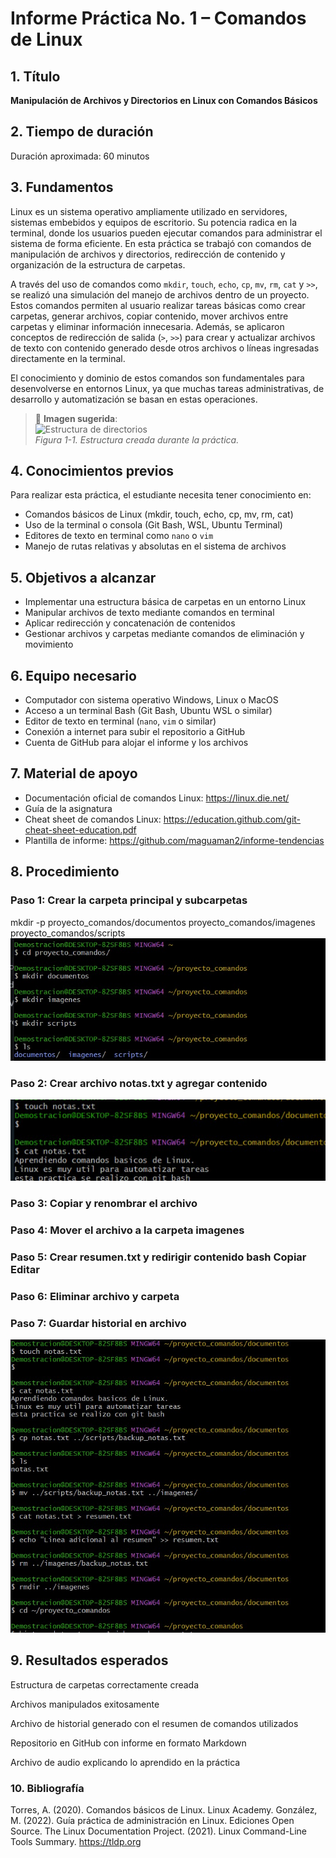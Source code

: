 # Informe Práctica No. 1 – Comandos de Linux

## 1. Título  
**Manipulación de Archivos y Directorios en Linux con Comandos Básicos**

## 2. Tiempo de duración  
Duración aproximada: 60 minutos

## 3. Fundamentos  

Linux es un sistema operativo ampliamente utilizado en servidores, sistemas embebidos y equipos de escritorio. Su potencia radica en la terminal, donde los usuarios pueden ejecutar comandos para administrar el sistema de forma eficiente. En esta práctica se trabajó con comandos de manipulación de archivos y directorios, redirección de contenido y organización de la estructura de carpetas.

A través del uso de comandos como `mkdir`, `touch`, `echo`, `cp`, `mv`, `rm`, `cat` y `>>`, se realizó una simulación del manejo de archivos dentro de un proyecto. Estos comandos permiten al usuario realizar tareas básicas como crear carpetas, generar archivos, copiar contenido, mover archivos entre carpetas y eliminar información innecesaria. Además, se aplicaron conceptos de redirección de salida (`>`, `>>`) para crear y actualizar archivos de texto con contenido generado desde otros archivos o líneas ingresadas directamente en la terminal.

El conocimiento y dominio de estos comandos son fundamentales para desenvolverse en entornos Linux, ya que muchas tareas administrativas, de desarrollo y automatización se basan en estas operaciones.

> 📌 **Imagen sugerida**:  
> ![Estructura de directorios](img/estructura_directorios.png)  
> *Figura 1-1. Estructura creada durante la práctica.*

## 4. Conocimientos previos  

Para realizar esta práctica, el estudiante necesita tener conocimiento en:

- Comandos básicos de Linux (mkdir, touch, echo, cp, mv, rm, cat)
- Uso de la terminal o consola (Git Bash, WSL, Ubuntu Terminal)
- Editores de texto en terminal como `nano` o `vim`
- Manejo de rutas relativas y absolutas en el sistema de archivos

## 5. Objetivos a alcanzar  

- Implementar una estructura básica de carpetas en un entorno Linux  
- Manipular archivos de texto mediante comandos en terminal  
- Aplicar redirección y concatenación de contenidos  
- Gestionar archivos y carpetas mediante comandos de eliminación y movimiento

## 6. Equipo necesario  

- Computador con sistema operativo Windows, Linux o MacOS  
- Acceso a un terminal Bash (Git Bash, Ubuntu WSL o similar)  
- Editor de texto en terminal (`nano`, `vim` o similar)  
- Conexión a internet para subir el repositorio a GitHub  
- Cuenta de GitHub para alojar el informe y los archivos

## 7. Material de apoyo  

- Documentación oficial de comandos Linux: https://linux.die.net/  
- Guía de la asignatura  
- Cheat sheet de comandos Linux: https://education.github.com/git-cheat-sheet-education.pdf  
- Plantilla de informe: https://github.com/maguaman2/informe-tendencias

## 8. Procedimiento  

### Paso 1: Crear la carpeta principal y subcarpetas  
mkdir -p proyecto_comandos/documentos proyecto_comandos/imagenes proyecto_comandos/scripts
![alt text](image.png)

### Paso 2: Crear archivo notas.txt y agregar contenido
![alt text](image-1.png)

### Paso 3: Copiar y renombrar el archivo
### Paso 4: Mover el archivo a la carpeta imagenes
### Paso 5: Crear resumen.txt y redirigir contenido bash Copiar Editar
### Paso 6: Eliminar archivo y carpeta
### Paso 7: Guardar historial en archivo
![alt text](image-2.png)

## 9. Resultados esperados
Estructura de carpetas correctamente creada

Archivos manipulados exitosamente

Archivo de historial generado con el resumen de comandos utilizados

Repositorio en GitHub con informe en formato Markdown

Archivo de audio explicando lo aprendido en la práctica

### 10. Bibliografía
Torres, A. (2020). Comandos básicos de Linux. Linux Academy.
González, M. (2022). Guía práctica de administración en Linux. Ediciones Open Source.
The Linux Documentation Project. (2021). Linux Command-Line Tools Summary. https://tldp.org